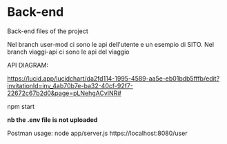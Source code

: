 # Back-end
Back-end files of the project


Nel branch user-mod ci sono le api dell'utente e un esempio di SITO. 
Nel branch viaggi-api ci sono le api del viaggio


API DIAGRAM:

https://lucid.app/lucidchart/da2fd114-1995-4589-aa5e-eb01bdb5fffb/edit?invitationId=inv_4ab70b7e-ba32-40cf-92f7-22672c67b2d0&page=pLNehgACvINR#

npm start


**nb the .env file is not uploaded**


Postman usage:
node app/server.js
https://localhost:8080/user
